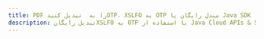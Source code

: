 ---title: PDF را به  تبدیل کنیدOTP، XSLFO به OTP مبدل رایگان یا Java SDKdescription: تبدیل رایگانXSLFO به OTP با استفاده از Java Cloud APIs & SDK همچنین اسناد PDF را در Cloud ایجاد، ویرایش و رندر کنید.---
